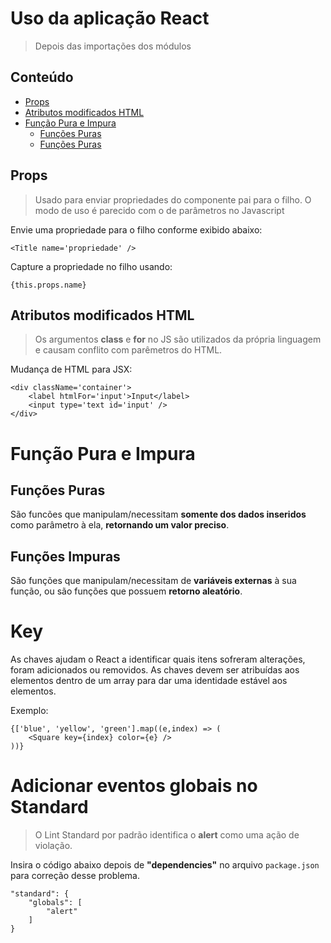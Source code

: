# Uso da aplicação React
> Depois das importações dos módulos

## Conteúdo

- [Props](#props)
- [Atributos modificados HTML](#atributos-modificados-html)
- [Função Pura e Impura](#função-pura-e-impura)
    - [Funções Puras](#funções-puras)
    - [Funções Puras](#funções-impuras)

## Props
> Usado para enviar propriedades do componente pai para o filho. O modo de uso é parecido com o de parâmetros no Javascript

Envie uma propriedade para o filho conforme exibido abaixo:
```
<Title name='propriedade' />
```
Capture a propriedade no filho usando:
```
{this.props.name}
```

## Atributos modificados HTML
> Os argumentos **class** e **for** no JS são utilizados da própria linguagem e causam conflito com parêmetros do HTML.

Mudança de HTML para JSX:
```
<div className='container'>
    <label htmlFor='input'>Input</label>
    <input type='text id='input' />
</div>
```

# Função Pura e Impura
## Funções Puras
São funcões que manipulam/necessitam **somente dos dados inseridos** como parâmetro à ela, **retornando um valor preciso**.

## Funções Impuras
São funções que manipulam/necessitam de **variáveis externas** à sua função, ou são funções que possuem **retorno aleatório**.

# Key
As chaves ajudam o React a identificar quais itens sofreram alterações, foram adicionados ou removidos. As chaves devem ser atribuídas aos elementos dentro de um array para dar uma identidade estável aos elementos.

Exemplo:
```
{['blue', 'yellow', 'green'].map((e,index) => (
    <Square key={index} color={e} />
))}
```

# Adicionar eventos globais no Standard
> O Lint Standard por padrão identifica o **alert** como uma ação de violação.

Insira o código abaixo depois de **"dependencies"** no arquivo `package.json` para correção desse problema.
```
"standard": {
    "globals": [
        "alert"
    ]
}
```
